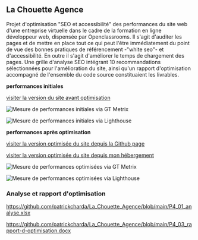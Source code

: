 ## La Chouette Agence

Projet d'optimisation "SEO et accessibilité" des performances du site web d'une entreprise virtuelle dans le cadre de la formation en ligne développeur web, dispensée par Openclassrooms.
Il s'agit d'auditer les pages et de mettre en place tout ce qui peut l'être immédiatement du point de vue des bonnes pratiques de référencement -"white seo"- et d'accessibilité. En outre il s'agit d'améliorer le temps de chargement des pages.
Une grille d'analyse SEO intégrant 10 recommandations sélectionnées pour l'amélioration du site, ainsi qu'un rapport d'optimisation accompagné de l'ensemble du code source constituaient les livrables.


**performances initiales**

[visiter la version du site avant optimisation](https://patrickcharda.github.io/la-chouette-agence-old/)

![Mesure de performances initiales via GT Metrix](https://github.com/patrickcharda/la-chouette-agence-V.ref/blob/main/GTmetrix-avant.png)

![Mesure de performances initiales via Lighthouse](https://github.com/patrickcharda/la-chouette-agence-V.ref/blob/main/Lighthouse-avant.png)


**performances après optimisation**

[visiter la version optimisée du site depuis la Github page](https://patrickcharda.github.io/La_Chouette_Agence/)

[visiter la version optimisée du site depuis mon hébergement](https://la-chouette-agence.by-webcycle.fr)

![Mesure de performances optimisées via GT Metrix](https://github.com/patrickcharda/la-chouette-agence-V.ref/blob/main/GTmetrix-apres.png)

![Mesure de performances optimisées via Lighthouse](https://github.com/patrickcharda/la-chouette-agence-V.ref/blob/main/Lighthouse-apres.png)

### Analyse et rapport d'optimisation

https://github.com/patrickcharda/La_Chouette_Agence/blob/main/P4_01_analyse.xlsx

https://github.com/patrickcharda/La_Chouette_Agence/blob/main/P4_03_rapport-d-optimisation.docx



